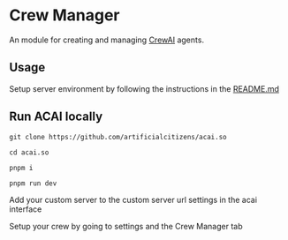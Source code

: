 # Crew Manager

An module for creating and managing [CrewAI](https://github.com/joaomdmoura/crewAI) agents.

## Usage

Setup server environment by following the instructions in the [README.md](/home/josh/dev/acai.so/server/README.md)

## Run ACAI locally

```
git clone https://github.com/artificialcitizens/acai.so
```

```
cd acai.so
```

```
pnpm i
```

```
pnpm run dev
```

Add your custom server to the custom server url settings in the acai interface

Setup your crew by going to settings and the Crew Manager tab
